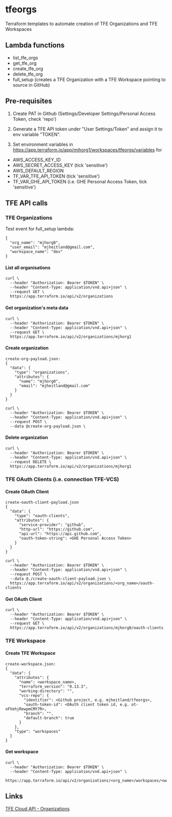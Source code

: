 # tfeorgs

Terraform templates to automate creation of TFE Organizations and TFE Workspaces

## Lambda functions
+ list_tfe_orgs
+ get_tfe_org
+ create_tfe_org
+ delete_tfe_org
+ full_setup (creates a TFE Organization with a TFE Workspace pointing to source in GitHub)

## Pre-requisites

1. Create PAT in Github (Settings/Developer Settings/Personal Access Token, check 'repo')

2. Generate a TFE API token under "User Settings/Token" and assign it to env variable "TOKEN".

3. Set environment variables in https://app.terraform.io/app/mjhorg1/workspaces/tfeorgs/variables for
- AWS_ACCESS_KEY_ID
- AWS_SECRET_ACCESS_KEY (tick 'sensitive')
- AWS_DEFAULT_REGION
- TF_VAR_TFE_API_TOKEN (tick 'sensitive')
- TF_VAR_GHE_API_TOKEN (i.e. GHE Personal Access Token, tick 'sensitive')

## TFE API calls 

### TFE Organizations

Test event for full_setup lambda:
```
{
  "org_name": "mjhorg0",
  "user_email": "mjheitland@gmail.com",
  "workspace_name": "dev"
}
```

#### List all organisations
```
curl \
  --header "Authorization: Bearer $TOKEN" \
  --header "Content-Type: application/vnd.api+json" \
  --request GET \
  https://app.terraform.io/api/v2/organizations
```

#### Get organization's meta data
```
curl \
  --header "Authorization: Bearer $TOKEN" \
  --header "Content-Type: application/vnd.api+json" \
  --request GET \
  https://app.terraform.io/api/v2/organizations/mjhorg1
```

#### Create organization
```
create-org-payload.json:
{
  "data": {
    "type": "organizations",
    "attributes": {
      "name": "mjhorg0",
      "email": "mjheitland@gmail.com"
    }
  }
}

curl \
  --header "Authorization: Bearer $TOKEN" \
  --header "Content-Type: application/vnd.api+json" \
  --request POST \
  --data @create-org-payload.json \
```
#### Delete organization
```
curl \
  --header "Authorization: Bearer $TOKEN" \
  --header "Content-Type: application/vnd.api+json" \
  --request DELETE \
  https://app.terraform.io/api/v2/organizations/mjhorg1
```

### TFE OAuth Clients (i.e. connection TFE-VCS)

#### Create OAuth Client
```
create-oauth-client-payload.json
{
  "data": {
    "type": "oauth-clients",
    "attributes": {
      "service-provider": "github",
      "http-url": "https://github.com",
      "api-url": "https://api.github.com",
      "oauth-token-string": <GHE Personal Access Token>
    }
  }
}

curl \
  --header "Authorization: Bearer $TOKEN" \
  --header "Content-Type: application/vnd.api+json" \
  --request POST \
  --data @./create-oauth-client-payload.json \
  https://app.terraform.io/api/v2/organizations/<org_name>/oauth-clients
```

#### Get OAuth Client
```
curl \
  --header "Authorization: Bearer $TOKEN" \
  --header "Content-Type: application/vnd.api+json" \
  --request GET \
  https://app.terraform.io/api/v2/organizations/mjhorg0/oauth-clients
```

### TFE Workspace

#### Create TFE Workspace
```
create-workspace.json:
{
  "data": {
    "attributes": {
      "name": <workspace_name>,
      "terraform_version": "0.13.3",
      "working-directory": "",
      "vcs-repo": {
        "identifier": <Github project, e.g. mjheitland/tfeorgs>,
        "oauth-token-id": <OAuth client token id, e.g. ot-oFVehjRewpmCMY7R>,
        "branch": "",
        "default-branch": true
      }
    },
    "type": "workspaces"
  }
}
```

#### Get workspace
```
curl \
  --header "Authorization: Bearer $TOKEN" \
  --header "Content-Type: application/vnd.api+json" \
  https://app.terraform.io/api/v2/organizations/<org_name>/workspaces/<workspace_name>
```

## Links
[TFE Cloud API - Organizations](https://www.terraform.io/docs/cloud/api/organizations.html)
